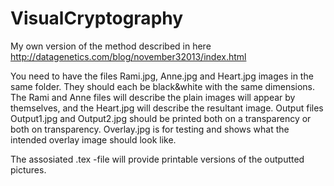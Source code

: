 # VisualCryptography
My own version of the method described in here http://datagenetics.com/blog/november32013/index.html

You need to have the files Rami.jpg, Anne.jpg and Heart.jpg images in the same folder. They should each be black&white with the same dimensions. The Rami and Anne files will describe the plain images will appear by themselves, and the Heart.jpg will describe the resultant image.
Output files Output1.jpg and Output2.jpg should be printed both on a transparency or both on transparency. Overlay.jpg is for testing and shows what the intended overlay image should look like.

The assosiated .tex -file will provide printable versions of the outputted pictures.


